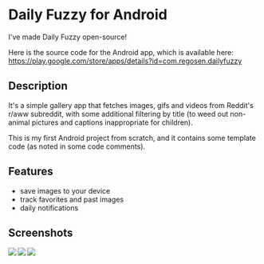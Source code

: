 # Daily Fuzzy for Android

I've made Daily Fuzzy open-source!

Here is the source code for the Android app, which is available here: https://play.google.com/store/apps/details?id=com.regosen.dailyfuzzy

## Description

It's a simple gallery app that fetches images, gifs and videos from Reddit's r/aww subreddit, with some additional filtering by title (to weed out non-animal pictures and captions inappropriate for children).

This is my first Android project from scratch, and it contains some template code (as noted in some code comments).

## Features

- save images to your device
- track favorites and past images
- daily notifications

## Screenshots

<img align="left" src="https://ccrma.stanford.edu/~regosen/dailyfuzzy/android-screen1.jpg"/>
<img align="left" src="https://ccrma.stanford.edu/~regosen/dailyfuzzy/android-screen2.jpg"/>
<img align="left" src="https://ccrma.stanford.edu/~regosen/dailyfuzzy/android-screen3.jpg"/>
